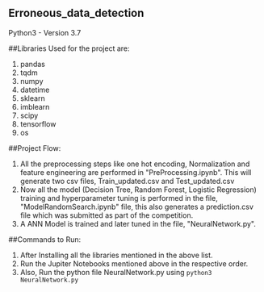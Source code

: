 ## Erroneous_data_detection

Python3 - Version 3.7

##Libraries Used for the project are:
1) pandas 
2) tqdm 
3) numpy 
4) datetime
5) sklearn
6) imblearn
7) scipy
8) tensorflow 
9) os

##Project Flow:
1) All the preprocessing steps like one hot encoding, Normalization and feature engineering are performed in "PreProcessing.ipynb". This will generate two csv files, Train_updated.csv and Test_updated.csv
2) Now all the model (Decision Tree, Random Forest, Logistic Regression) training and hyperparameter tuning is performed in the file, "ModelRandomSearch.ipynb" file, this also generates a prediction.csv file which was submitted as part of the competition.
3) A ANN Model is trained and later tuned in the file, "NeuralNetwork.py".


##Commands to Run:
1) After Installing all the libraries mentioned in the above list.
2) Run the Jupiter Notebooks mentioned above in the respective order.
3) Also, Run the python file NeuralNetwork.py using `python3 NeuralNetwork.py`
